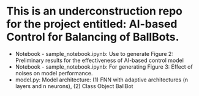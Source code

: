 # This is an underconstruction repo for the project entitled: AI-based Control for Balancing of BallBots.
- Notebook - sample_notebook.ipynb: Use to generate Figure 2: Preliminary results for the effectiveness of AI-based control model
- Notebook - sample_notebook.ipynb: For generating Figure 3: Effect of noises on model performance.
- model.py: Model architecture: (1) FNN with adaptive architectures (n layers and n neurons), (2) Class Object BallBot

